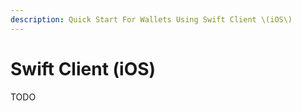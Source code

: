 ```yaml
---
description: Quick Start For Wallets Using Swift Client \(iOS\)
---
```


# Swift Client \(iOS\)

TODO
